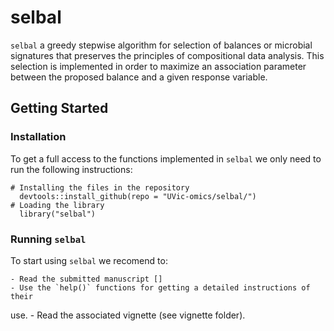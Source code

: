 # selbal

`selbal` a greedy stepwise algorithm for selection of balances or microbial signatures
that preserves the principles of compositional data analysis. This selection is 
implemented in order to maximize an association parameter between the proposed
balance and a given response variable.

## Getting Started


### Installation

To get a full access to the functions implemented in `selbal` we only need to run 
the following instructions:

```
# Installing the files in the repository
  devtools::install_github(repo = "UVic-omics/selbal/")
# Loading the library
  library("selbal")
```

### Running `selbal`

To start using `selbal` we recomend to:

	- Read the submitted manuscript []
	- Use the `help()` functions for getting a detailed instructions of their
use.
	- Read the associated vignette (see vignette folder).






